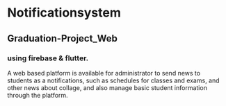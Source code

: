 # Notificationsystem

## Graduation-Project_Web
### using firebase & flutter.

A web based platform is available for administrator to send news to students as a notifications, such as schedules for classes and exams, and other news about
collage, and also manage basic student information through the platform.

